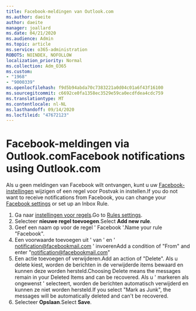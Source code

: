 ```yaml
---
title: Facebook-meldingen van Outlook.com
ms.author: daeite
author: daeite
manager: joallard
ms.date: 04/21/2020
ms.audience: Admin
ms.topic: article
ms.service: o365-administration
ROBOTS: NOINDEX, NOFOLLOW
localization_priority: Normal
ms.collection: Adm_O365
ms.custom:
- "1968"
- "9000339"
ms.openlocfilehash: f9d5b94abda70c7383221a0d04c01a6f43f16100
ms.sourcegitcommit: c6692ce0fa1358ec3529e59ca0ecdfdea4cdc759
ms.translationtype: MT
ms.contentlocale: nl-NL
ms.lasthandoff: 09/14/2020
ms.locfileid: "47672123"
---
```

# <a name="facebook-notifications-using-outlookcom"></a><span data-ttu-id="86f8b-102">Facebook-meldingen via Outlook.com</span><span class="sxs-lookup"><span data-stu-id="86f8b-102">Facebook notifications using Outlook.com</span></span>

<span data-ttu-id="86f8b-103">Als u geen meldingen van Facebook wilt ontvangen, kunt u uw [Facebook-instellingen](https://aka.ms/facebook-notifications-settings) wijzigen of een regel voor Postvak in instellen.</span><span class="sxs-lookup"><span data-stu-id="86f8b-103">If you do not want to receive notifications from Facebook, you can change your [Facebook settings](https://aka.ms/facebook-notifications-settings) or set up an Inbox Rule.</span></span>

1. <span data-ttu-id="86f8b-104">Ga naar [instellingen voor regels](https://outlook.live.com/mail/options/mail/rules/inboxRules).</span><span class="sxs-lookup"><span data-stu-id="86f8b-104">Go to [Rules settings](https://outlook.live.com/mail/options/mail/rules/inboxRules).</span></span>
1. <span data-ttu-id="86f8b-105">Selecteer **nieuwe regel toevoegen**.</span><span class="sxs-lookup"><span data-stu-id="86f8b-105">Select **Add new rule**.</span></span>
1. <span data-ttu-id="86f8b-106">Geef een naam op voor de regel ' Facebook '.</span><span class="sxs-lookup"><span data-stu-id="86f8b-106">Name your rule "Facebook".</span></span>
1. <span data-ttu-id="86f8b-107">Een voorwaarde toevoegen uit ' van ' en ' notification@facebookmail.com ' invoeren</span><span class="sxs-lookup"><span data-stu-id="86f8b-107">Add a condition of "From" and enter "notification@facebookmail.com"</span></span>
1. <span data-ttu-id="86f8b-108">Een actie toevoegen of verwijderen.</span><span class="sxs-lookup"><span data-stu-id="86f8b-108">Add an action of "Delete".</span></span> <span data-ttu-id="86f8b-109">Als u delete kiest, worden de berichten in de verwijderde items bewaard en kunnen deze worden hersteld.</span><span class="sxs-lookup"><span data-stu-id="86f8b-109">Choosing Delete means the messages remain in your Deleted Items and can be recovered.</span></span> <span data-ttu-id="86f8b-110">Als u ' markeren als ongewenst ' selecteert, worden de berichten automatisch verwijderd en kunnen ze niet worden hersteld.</span><span class="sxs-lookup"><span data-stu-id="86f8b-110">If you select "Mark as Junk", the messages will be automatically deleted and can't be recovered.</span></span>
1. <span data-ttu-id="86f8b-111">Selecteer **Opslaan**.</span><span class="sxs-lookup"><span data-stu-id="86f8b-111">Select **Save**.</span></span>